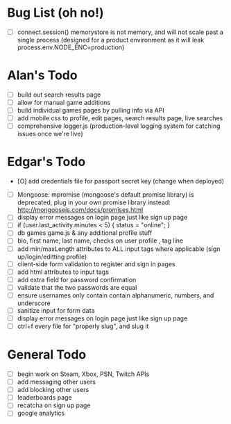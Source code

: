# Bug List  (oh no!)
- [ ] connect.session() memorystore is not memory, and will not scale past a single process (designed for a product environment as it will leak process.env.NODE_ENC=production)

# Alan's Todo
- [ ] build out search results page
- [ ] allow for manual game additions
- [ ] build individual games pages by pulling info via API
- [ ] add mobile css to profile, edit pages, search results page, live searches
- [ ] comprehensive logger.js (production-level logging system for catching issues once we're live)

# Edgar's Todo
- [O] add credentials file for passport secret key (change when deployed)

- [ ] Mongoose: mpromise (mongoose's default promise library) is deprecated, plug in your own promise library instead: http://mongoosejs.com/docs/promises.html
- [ ] display error messages on login page just like sign up page
- [ ] if (user.last_activity.minutes < 5) { status = "online"; }
- [ ] db games game.js  & any additional profile stuff
- [ ] bio, first name, last name, checks on user profile , tag line
- [ ] add min/maxLength attributes to ALL input tags where applicable (sign up/login/editting profile)
- [ ] client-side form validation to register and sign in pages
- [ ] add html attributes to input tags
- [ ] add extra field for password confirmation
- [ ] validate that the two passwords are equal
- [ ] ensure usernames only contain contain alphanumeric, numbers, and underscore
- [ ] sanitize input for form data
- [ ] display error messages on login page just like sign up page
- [ ] ctrl+f every file for "properly slug", and slug it

# General Todo
- [ ] begin work on Steam, Xbox, PSN, Twitch APIs
- [ ] add messaging other users
- [ ] add blocking other users
- [ ] leaderboards page
- [ ] recatcha on sign up page
- [ ] google analytics